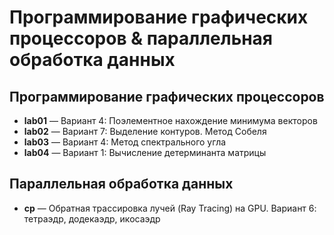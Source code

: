 # Программирование графических процессоров & параллельная обработка данных

## Программирование графических процессоров

* **lab01** — Вариант 4: Поэлементное нахождение минимума векторов
* **lab02** — Вариант 7: Выделение контуров. Метод Собеля
* **lab03** — Вариант 4: Метод спектрального угла
* **lab04** — Вариант 1: Вычисление детерминанта матрицы

## Параллельная обработка данных

* **cp** — Обратная трассировка лучей (Ray Tracing) на GPU. Вариант 6: тетраэдр, додекаэдр, икосаэдр
